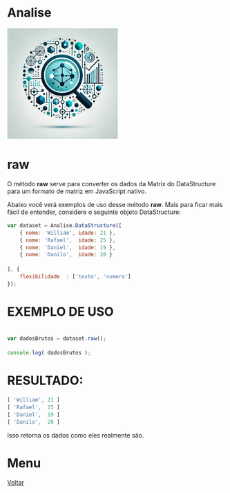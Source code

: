 # Analise
![Logo do projeto](../../../../imagens/icon256x256.png)

# raw
O método **raw** serve para converter os dados da Matrix do DataStructure para um formato de matriz em JavaScript nativo. 

Abaixo você verá exemplos de uso desse método **raw**. Mais para ficar mais fácil de entender, considere o seguinte objeto DataStructure:
```javascript
var dataset = Analise.DataStructure([
    { nome: 'William', idade: 21 },
    { nome: 'Rafael',  idade: 25 },
    { nome: 'Daniel',  idade: 19 },
    { nome: 'Danilo',  idade: 20 }

], {
    flexibilidade  : ['texto', 'numero']
});
```

# EXEMPLO DE USO
```javascript

var dadosBrutos = dataset.raw();

console.log( dadosBrutos );

```

# RESULTADO:
```javascript
[ 'William', 21 ]
[ 'Rafael',  25 ]
[ 'Daniel',  19 ]
[ 'Danilo',  20 ]
```

Isso retorna os dados como eles realmente são. 

# Menu
[Voltar](../page.md)
